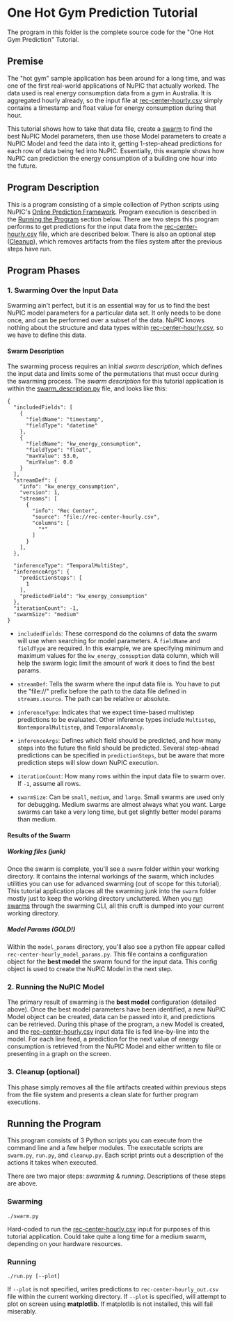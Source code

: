 # One Hot Gym Prediction Tutorial

The program in this folder is the complete source code for the "One Hot Gym Prediction" Tutorial.

## Premise

The "hot gym" sample application has been around for a long time, and was one of the first real-world applications of NuPIC that actually worked. The data used is real energy consumption data from a gym in Australia. It is aggregated hourly already, so the input file at [rec-center-hourly.csv](rec-center-hourly.csv) simply contains a timestamp and float value for energy consumption during that hour.

This tutorial shows how to take that data file, create a [swarm](https://github.com/numenta/nupic/wiki/Running-Swarms) to find the best NuPIC Model parameters, then use those Model parameters to create a NuPIC Model and feed the data into it, getting 1-step-ahead predictions for each row of data being fed into NuPIC. Essentially, this example shows how NuPIC can prediction the energy consumption of a building one hour into the future.

## Program Description

This is a program consisting of a simple collection of Python scripts using NuPIC's [Online Prediction Framework](https://github.com/numenta/nupic/wiki/Online-Prediction-Framework). Program execution is described in the [Running the Program](#running-the-program) section below. There are two steps this program performs to get predictions for the input data from the [rec-center-hourly.csv](rec-center-hourly.csv) file, which are described below. There is also an optional step ([Cleanup](#cleanup)), which removes artifacts from the files system after the previous steps have run.

## Program Phases

### 1. Swarming Over the Input Data

Swarming ain't perfect, but it is an essential way for us to find the best NuPIC model parameters for a particular data set. It only needs to be done once, and can be performed over a subset of the data. NuPIC knows nothing about the structure and data types within [rec-center-hourly.csv](rec-center-hourly.csv), so we have to define this data.

#### Swarm Description

The swarming process requires an initial _swarm description_, which defines the input data and limits some of the permutations that must occur during the swarming process. The _swarm description_ for this tutorial application is within the [swarm_description.py](swarm_description.py) file, and looks like this:

```
{
  "includedFields": [
    {
      "fieldName": "timestamp",
      "fieldType": "datetime"
    },
    {
      "fieldName": "kw_energy_consumption",
      "fieldType": "float",
      "maxValue": 53.0,
      "minValue": 0.0
    }
  ],
  "streamDef": {
    "info": "kw_energy_consumption",
    "version": 1,
    "streams": [
      {
        "info": "Rec Center",
        "source": "file://rec-center-hourly.csv",
        "columns": [
          "*"
        ]
      }
    ],
  },

  "inferenceType": "TemporalMultiStep",
  "inferenceArgs": {
    "predictionSteps": [
      1
    ],
    "predictedField": "kw_energy_consumption"
  },
  "iterationCount": -1,
  "swarmSize": "medium"
}
```

- `includedFields`: These correspond do the columns of data the swarm will use when searching for model parameters. A `fieldName` and `fieldType` are required. In this example, we are specifying minimum and maximum values for the `kw_energy_consuption` data column, which will help the swarm logic limit the amount of work it does to find the best params.

- `streamDef`: Tells the swarm where the input data file is. You have to put the "file://" prefix before the path to the data file defined in `streams.source`. The path can be relative or absolute.

- `inferenceType`: Indicates that we expect time-based multistep predictions to be evaluated. Other inference types include `Multistep`, `NontemporalMultistep`, and `TemporalAnomaly`.

- `inferenceArgs`: Defines which field should be predicted, and how many steps into the future the field should be predicted. Several step-ahead predictions can be specified in `predictionSteps`, but be aware that more prediction steps will slow down NuPIC execution.

- `iterationCount`: How many rows within the input data file to swarm over. If `-1`, assume all rows.

- `swarmSize`: Can be `small`, `medium`, and `large`. Small swarms are used only for debugging. Medium swarms are almost always what you want. Large swarms can take a very long time, but get slightly better model params than medium.

#### Results of the Swarm

##### Working files (junk)
Once the swarm is complete, you'll see a `swarm` folder within your working directory. It contains the internal workings of the swarm, which includes utilities you can use for advanced swarming (out of scope for this tutorial). This tutorial application places all the swarming junk into the `swarm` folder mostly just to keep the working directory uncluttered. When you [run swarms](https://github.com/numenta/nupic/wiki/Running-Swarms) through the swarming CLI, all this cruft is dumped into your current working directory.

##### Model Params (GOLD!)
Within the `model_params` directory, you'll also see a python file appear called `rec-center-hourly_model_params.py`. This file contains a configuration object for the **best model** the swarm found for the input data. This config object is used to create the NuPIC Model in the next step.

### 2. Running the NuPIC Model

The primary result of swarming is the **best model** configuration (detailed above). Once the best model parameters have been identified, a new NuPIC Model object can be created, data can be passed into it, and predictions can be retrieved. During this phase of the program, a new Model is created, and the [rec-center-hourly.csv](rec-center-hourly.csv) input data file is fed line-by-line into the model. For each line feed, a prediction for the next value of energy consumption is retrieved from the NuPIC Model and either written to file or presenting in a graph on the screen.

### 3. Cleanup (optional)

This phase simply removes all the file artifacts created within previous steps from the file system and presents a clean slate for further program executions.

## Running the Program

This program consists of 3 Python scripts you can execute from the command line and a few helper modules. The executable scripts are `swarm.py`, `run.py`, and `cleanup.py`. Each script prints out a description of the actions it takes when executed.

There are two major steps: _swarming_ & _running_. Descriptions of these steps are above.

### Swarming

    ./swarm.py

Hard-coded to run the [rec-center-hourly.csv](rec-center-hourly.csv) input for purposes of this tutorial application. Could take quite a long time for a medium swarm, depending on your hardware resources.

### Running

    ./run.py [--plot]

If `--plot` is not specified, writes predictions to `rec-center-hourly_out.csv` file within the current working directory. If `--plot` is specified, will attempt to plot on screen using **matplotlib**. If matplotlib is not installed, this will fail miserably.
